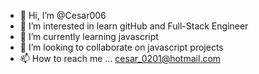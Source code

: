 - 👋 Hi, I’m @Cesar006  
- 👀 I’m interested in learn gitHub and Full-Stack Engineer
- 🌱 I’m currently learning javascript  
- 💞️ I’m looking to collaborate on javascript projects 
- 📫 How to reach me ... cesar_0201@hotmail.com

<!---
Cesar006/Cesar006 is a ✨ special ✨ repository because its `README.md` (this file) appears on your GitHub profile.
You can click the Preview link to take a look at your changes.
--->
